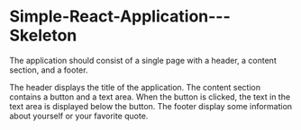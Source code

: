 # Simple-React-Application---Skeleton
The application should consist of a single page with a header, a content section, and a footer.

The header displays the title of the application.
The content section contains a button and a text area.
When the button is clicked, the text in the text area is displayed below the button.
The footer display some information about yourself or your favorite quote.
